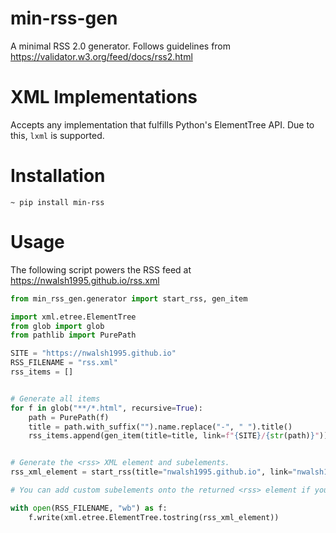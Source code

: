 # min-rss-gen
A minimal RSS 2.0 generator. Follows guidelines from https://validator.w3.org/feed/docs/rss2.html

# XML Implementations
Accepts any implementation that fulfills Python's ElementTree API. Due to this, `lxml` is supported. 

# Installation
```
~ pip install min-rss
```

# Usage

The following script powers the RSS feed at https://nwalsh1995.github.io/rss.xml

```python
from min_rss_gen.generator import start_rss, gen_item

import xml.etree.ElementTree
from glob import glob
from pathlib import PurePath

SITE = "https://nwalsh1995.github.io"
RSS_FILENAME = "rss.xml"
rss_items = []


# Generate all items
for f in glob("**/*.html", recursive=True):
    path = PurePath(f)
    title = path.with_suffix("").name.replace("-", " ").title()
    rss_items.append(gen_item(title=title, link=f"{SITE}/{str(path)}"))


# Generate the <rss> XML element and subelements.
rss_xml_element = start_rss(title="nwalsh1995.github.io", link="nwalsh1995.github.io", description="A collection of thoughts.", items=rss_items)

# You can add custom subelements onto the returned <rss> element if you choose.

with open(RSS_FILENAME, "wb") as f:
    f.write(xml.etree.ElementTree.tostring(rss_xml_element))
```
